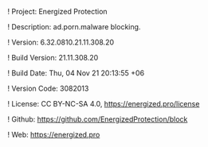 ! Project: Energized Protection

! Description: ad.porn.malware blocking.

! Version: 6.32.0810.21.11.308.20

! Build Version: 21.11.308.20

! Build Date: Thu, 04 Nov 21 20:13:55 +06

! Version Code: 3082013

! License: CC BY-NC-SA 4.0, https://energized.pro/license

! Github: https://github.com/EnergizedProtection/block

! Web: https://energized.pro
